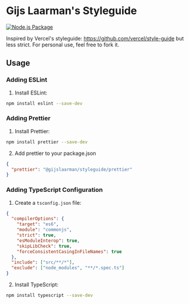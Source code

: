 # Gijs Laarman's Styleguide

[![Node.js Package](https://github.com/gijslaarman/styleguide/actions/workflows/npm-publish.yml/badge.svg?branch=main)](https://github.com/gijslaarman/styleguide/actions/workflows/npm-publish.yml)

Inspired by Vercel's styleguide: https://github.com/vercel/style-guide but less strict.
For personal use, feel free to fork it.

## Usage

### Adding ESLint

1. Install ESLint:

```bash
npm install eslint --save-dev
```

### Adding Prettier

1. Install Prettier:

```bash
npm install prettier --save-dev
```

2. Add prettier to your package.json

```json
{
  "prettier": "@gijslaarman/styleguide/prettier"
}
```

### Adding TypeScript Configuration

1. Create a `tsconfig.json` file:

```json
{
  "compilerOptions": {
    "target": "es6",
    "module": "commonjs",
    "strict": true,
    "esModuleInterop": true,
    "skipLibCheck": true,
    "forceConsistentCasingInFileNames": true
  },
  "include": ["src/**/*"],
  "exclude": ["node_modules", "**/*.spec.ts"]
}
```

2. Install TypeScript:

```bash
npm install typescript --save-dev
```
